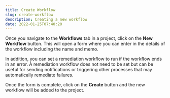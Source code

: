 ```yaml
---
title: Create Workflow
slug: create-workflow
description: Creating a new workflow
date: 2022-01-25T07:40:20
---
```



Once you navigate to the **Workflows** tab in a project, click on the **New Workflow** button. This will open a form where you can enter in the details of the workflow including the name and memo.



In addition, you can set a remediation workflow to run if the workflow ends in an error. A remediation workflow does not need to be set but can be useful for sending notifications or triggering other processes that may automatically remediate failures.



Once the form is complete, click on the **Create** button and the new workflow will be added to the project.

